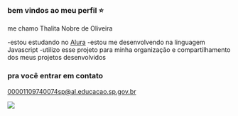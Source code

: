### bem vindos ao meu perfil ⭐

me chamo Thalita Nobre de Oliveira

-estou estudando no [Alura](https//www.alura.com.br)
-estou me desenvolvendo na linguagem Javascript
-utilizo esse projeto para minha organização e compartilhamento dos meus projetos desenvolvidos

### pra você entrar em contato

00001109740074sp@al.educacao.sp.gov.br

![](https://media1.tenor.com/m/ucPDLxi-pqkAAAAd/giantsbetta-small-monkey.gif)
